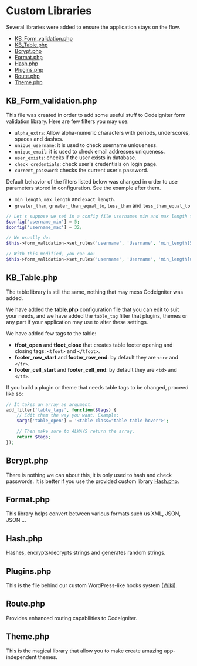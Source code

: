 Custom Libraries
==============

Several libraries were added to ensure the application stays on the flow.

* [KB_Form_validation.php](#kb_form_validationphp)
* [KB_Table.php](#kb_tablephp)
* [Bcrypt.php](#bcryptphp)
* [Format.php](#formatphp)
* [Hash.php](#hashphp)
* [Plugins.php](#pluginsphp)
* [Route.php](#routephp)
* [Theme.php](#themephp)

## KB_Form_validation.php

This file was created in order to add some useful stuff to CodeIgniter form validation library. Here are few filters you may use:

* `alpha_extra`: Allow alpha-numeric characters with periods, underscores, spaces and dashes.
* `unique_username`: it is used to check username uniqueness.
* `unique_email`: it is used to check email addresses uniqueness.
* `user_exists`: checks if the user exists in database.
* `check_credentials`: check user's credentials on login page.
* `current_password`: checks the current user's password.

Default behavior of the filters listed below was changed in order to use parameters stored in configuration. See the example after them.

* `min_length`, `max_length` and `exact_length`.
* `greater_than`, `greater_than_equal_to`, `less_than` and `less_than_equal_to`

```php
// Let's suppose we set in a config file usernames min and max length to 5-32
$config['username_min'] = 5;
$config['username_max'] = 32;

// We usually do:
$this->form_validation->set_rules('username', 'Username', 'min_length[5]|max_length[32]');

// With this modified, you can do:
$this->form_validation->set_rules('username', 'Username', 'min_length[username_min|max_length[username_max]');
```

## KB_Table.php

The table library is still the same, nothing that may mess Codeigniter was added.  

We have added the **table.php** configuration file that you can edit to suit your needs, and we have added the `table_tag` filter that plugins, themes or any part if your application may use to alter these settings.

We have added few tags to the table:  

* **tfoot_open** and **tfoot_close** that creates table footer opening and closing tags: `<tfoot>` and `</tfoot>`.
* **footer_row_start** and **footer_row_end**: by default they are `<tr>` and `</tr>`.
* **footer_cell_start** and **footer_cell_end**: by default they are `<td>` and `</td>`.

If you build a plugin or theme that needs table tags to be changed, proceed like so:

```php
// It takes an array as argument.
add_filter('table_tags', function($tags) {
    // Edit them the way you want. Example:
    $args['table_open'] = '<table class="table table-hover">';

    // Then make sure to ALWAYS return the array.
    return $tags;
});
```

## Bcrypt.php

There is nothing we can about this, it is only used to hash and check passwords. It is better if you use the provided custom library [Hash.php](#hashphp).

## Format.php

This library helps convert between various formats such us XML, JSON, JSON ...

## Hash.php

Hashes, encrypts/decrypts strings and generates random strings.

## Plugins.php

This is the file behind our custom WordPress-like hooks system ([Wiki](https://github.com/bkader/skeleton/wiki/Hooks-System)).

## Route.php

Provides enhanced routing capabilities to CodeIgniter.

## Theme.php

This is the magical library that allow you to make create amazing app-independent themes.
